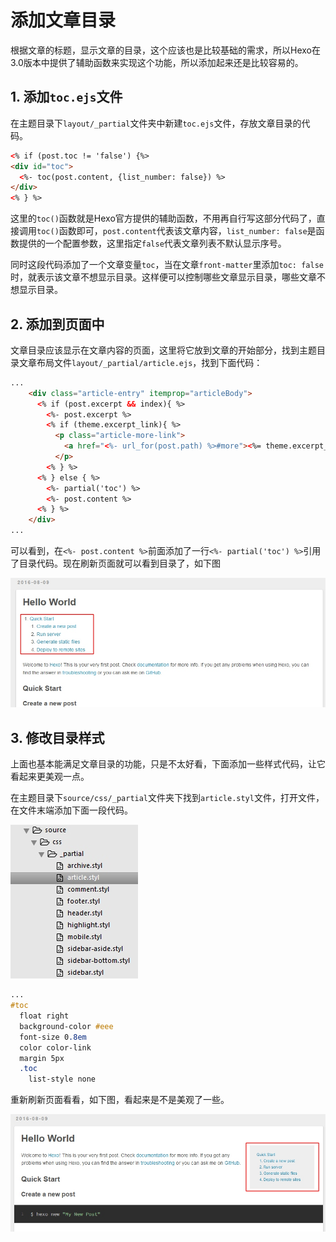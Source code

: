 # 添加文章目录
根据文章的标题，显示文章的目录，这个应该也是比较基础的需求，所以Hexo在3.0版本中提供了辅助函数来实现这个功能，所以添加起来还是比较容易的。

## 1. 添加`toc.ejs`文件
在主题目录下`layout/_partial`文件夹中新建`toc.ejs`文件，存放文章目录的代码。

```html
<% if (post.toc != 'false') {%>
<div id="toc">
  <%- toc(post.content, {list_number: false}) %>
</div>
<% } %>
```

这里的`toc()`函数就是Hexo官方提供的辅助函数，不用再自行写这部分代码了，直接调用`toc()`函数即可，`post.content`代表该文章内容，`list_number: false`是函数提供的一个配置参数，这里指定`false`代表文章列表不默认显示序号。

同时这段代码添加了一个文章变量`toc`，当在文章`front-matter`里添加`toc: false`时，就表示该文章不想显示目录。这样便可以控制哪些文章显示目录，哪些文章不想显示目录。

## 2. 添加到页面中
文章目录应该显示在文章内容的页面，这里将它放到文章的开始部分，找到主题目录文章布局文件`layout/_partial/article.ejs`，找到下面代码：

```html
...
    <div class="article-entry" itemprop="articleBody">
      <% if (post.excerpt && index){ %>
        <%- post.excerpt %>
        <% if (theme.excerpt_link){ %>
          <p class="article-more-link">
            <a href="<%- url_for(post.path) %>#more"><%= theme.excerpt_link %></a>
          </p>
        <% } %>
      <% } else { %>
        <%- partial('toc') %>
        <%- post.content %>
      <% } %>
    </div>
...
```

可以看到，在`<%- post.content %>`前面添加了一行`<%- partial('toc') %>`引用了目录代码。现在刷新页面就可以看到目录了，如下图

![](./image/2016-08-25-14-36-15.jpg)

## 3. 修改目录样式
上面也基本能满足文章目录的功能，只是不太好看，下面添加一些样式代码，让它看起来更美观一点。

在主题目录下`source/css/_partial`文件夹下找到`article.styl`文件，打开文件，在文件末端添加下面一段代码。

![](./image/2016-08-25-14-41-32.jpg)


```css
...
#toc
  float right
  background-color #eee
  font-size 0.8em
  color color-link
  margin 5px
  .toc
    list-style none
```

重新刷新页面看看，如下图，看起来是不是美观了一些。

![](./image/2016-08-25-14-44-00.jpg)
